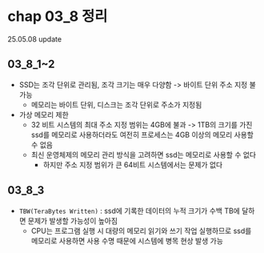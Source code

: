 # chap 03_8 정리 
25.05.08 update

## 03_8_1~2
* SSD는 조각 단위로 관리됨, 조각 크기는 매우 다양함 -> 바이트 단위 주소 지정 불가능 
    * 메모리는 바이트 단위, 디스크는 조각 단위로 주소가 지정됨 
* 가상 메모리 제한
    * 32 비트 시스템의 최대 주소 지정 범위는 4GB에 불과 -> 1TB의 크기를 가진 ssd를 메모리로 사용하더라도 여전히 프로세스는 4GB 이상의 메모리 사용할 수 없음 
    * 최신 운영체제의 메모리 관리 방식을 고려하면 ssd는 메모리로 사용할 수 없다 
        * 하지만 주소 지정 범위가 큰 64비트 시스템에서는 문제가 없다 

## 03_8_3
* `TBW(TeraBytes Written)` : ssd에 기록한 데이터의 누적 크기가 수백 TB에 달하면 문제가 발생할 가능성이 높아짐 
    * CPU는 프로그램 실행 시 대량의 메모리 읽기와 쓰기 작업 실행하므로 ssd를 메모리로 사용하면 사용 수명 때문에 시스템에 병목 현상 발생 가능